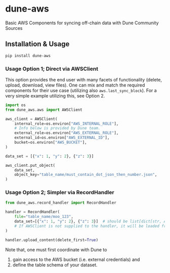 # dune-aws

Basic AWS Components for syncing off-chain data with Dune Community Sources

## Installation & Usage


```sh
pip install dune-aws
```


### Usage Option 1; Direct via AWSClient

This option provides the end user with many facets of functionality (delete, upload, download, view files). 
One can mix and match the required components for their use case (utilizing also `aws.last_sync_block`). 
For a very simple example utilizing this, see Option 2.

```py
import os
from dune_aws.aws import AWSClient

aws_client = AWSClient(
    internal_role=os.environ["AWS_INTERNAL_ROLE"],
    # Info below is provided by Dune team.
    external_role=os.environ["AWS_EXTERNAL_ROLE"],
    external_id=os.environ["AWS_EXTERNAL_ID"],  
    bucket=os.environ["AWS_BUCKET"],
)

data_set = [{"x": 1, "y": 2}, {"z": 3}]

aws_client.put_object(
    data_set,
    object_key="table_name/must_contain_dot_json_then_number.json",
)
```


### Usage Option 2; Simpler via RecordHandler

```py
from dune_aws.record_handler import RecordHandler

handler = RecordHandler(
    file="table_name/moo_123",
    data_set=[{"x": 1, "y": 2}, {"z": 3}]  # should be list[dict[str, Any]],
    # If AWSClient is not supplied to the handler, it will be loaded from environment.
)

handler.upload_content(delete_first=True)
```

Note that, one must first coordinate with Dune to 
1. gain access to the AWS bucket (i.e. external credentials) and 
2. define the table schema of your dataset.